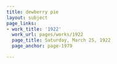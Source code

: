 ```yaml
---
title: dewberry pie
layout: subject
page_links:
- work_title: '1922'
  work_url: pages/works/1922
  page_title: Saturday, March 25, 1922
  page_anchor: page-1979

---
```

